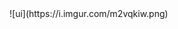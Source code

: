 <html lang="en">
 <head>
  <metacharset=utf-8>
   <title>UI Utilities</title>
 </head>
</html>
![ui](https://i.imgur.com/m2vqkiw.png)
